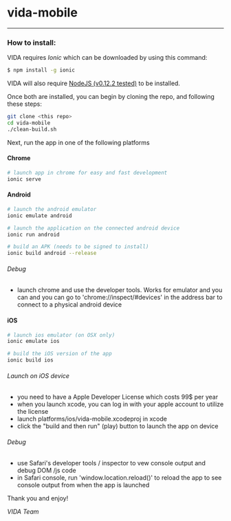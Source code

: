 # vida-mobile
---
### How to install:

VIDA requires _Ionic_ which can be downloaded by using this command:
```sh
$ npm install -g ionic
```

VIDA will also require [NodeJS (v0.12.2 tested)](0) to be installed.


Once both are installed, you can begin by cloning the repo, and following these steps:
```sh
git clone <this repo>
cd vida-mobile
./clean-build.sh
```
Next, run the app in one of the following platforms

#### Chrome
```sh
# launch app in chrome for easy and fast development
ionic serve
```

#### Android
```sh
# launch the android emulator
ionic emulate android

# launch the application on the connected android device
ionic run android

# build an APK (needs to be signed to install)
ionic build android --release
```
###### Debug
- launch chrome and use the developer tools. Works for emulator and you can and you can go to 'chrome://inspect/#devices'
  in the address bar to connect to a physical android device

#### iOS
```sh
# launch ios emulator (on OSX only)
ionic emulate ios

# build the iOS version of the app
ionic build ios
```
###### Launch on iOS device
- you need to have a Apple Developer License which costs 99$ per year
- when you launch xcode, you can log in with your apple account to utilize the license
- launch platforms/ios/vida-mobile.xcodeproj in xcode
- click the "build and then run" (play) button to launch the app on device

###### Debug
- use Safari's developer tools / inspector to vew console output and debug DOM /js code
- in Safari console, run 'window.location.reload()' to reload the app to see console output from when the app is launched


Thank you and enjoy! 

_VIDA Team_


[0]: https://nodejs.org/en/blog/release/v0.12.2/
